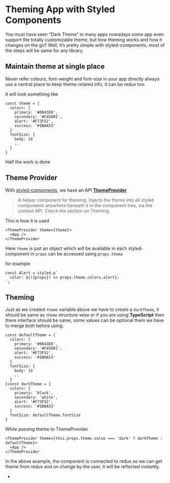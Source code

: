 # Theming App with Styled Components

You must have seen “Dark Theme” in many apps nowadays some app even support the totally customizable theme, but how theming works and how it changes on the go? Well, it’s pretty simple with styled-components, most of the steps will be same for any library.

## Maintain theme at single place

Never refer colours, font-weight and font-size in your app directly always use a central place to keep theme-related info, it can be redux too.

It will look something like

```
const theme = {
  colors: {
    primary: '#0043E8',
    secondary: '#F45D01',
    alert: '#F73F52',
    success: '#1BAA53'
  }
  fontSize: {
    body: 14
    ..
  }
}
```

Half the work is done

## Theme Provider

With [styled-components](https://www.styled-components.com/), we have an API [**ThemeProvider**](https://www.styled-components.com/docs/api#themeprovider)

> A helper component for theming. Injects the theme into all styled components anywhere beneath it in the component tree, via the context API. Check the section on Theming.

This is how it is used

```
<ThemeProvider theme={theme}>
  <App />
</ThemeProvider
```

Here `theme` is just an object which will be available in each styled-component in `props` can be accessed using `props.theme`

for example

```
const Alert = styled.p`
  color: ${({props}) => props.theme.colors.alert};
`;
```

## Theming

Just as we created `theme` variable above we have to create a `darkTheme`, it should be same as `theme` structure-wise or if you are using **TypeScript** then there interface should be same, some values can be optional them we have to merge both before using.

```
const defaultTheme = {
  colors: {
    primary: '#0043E8',
    secondary: '#F45D01',
    alert: '#F73F52',
    success: '#1BAA53'
  }
  fontSize: {
    body: 14
    ..
  }
}const darkTheme = {
  colors: {
    primary: 'black',
    secondary: 'white',
    alert: '#F73F52',
    success: '#1BAA53'
  }
  fontSize: defaultTheme.fontSize
}
```

While passing theme to ThemeProvider

```
<ThemeProvider theme={this.props.theme.value === 'dark' ? darkTheme : defaultTheme}>
  <App />
</ThemeProvider
```

In the above example, the component is connected to redux so we can get theme from redux and on change by the user, it will be reflected instantly.

-
